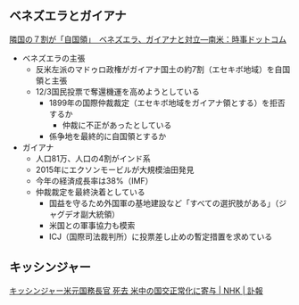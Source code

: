 ## ベネズエラとガイアナ

[隣国の７割が「自国領」　ベネズエラ、ガイアナと対立―南米：時事ドットコム](https://www.jiji.com/jc/article?k=2023112900682&g=int)

- ベネズエラの主張
  - 反米左派のマドゥロ政権がガイアナ国土の約7割（エセキボ地域）を自国領と主張
  - 12/3国民投票で奪還機運を高めようとしている
    - 1899年の国際仲裁裁定（エセキボ地域をガイアナ領とする）を拒否するか
      - 仲裁に不正があったとしている
    - 係争地を最終的に自国領とするか
- ガイアナ
  - 人口81万、人口の4割がインド系
  - 2015年にエクソンモービルが大規模油田発見
  - 今年の経済成長率は38%（IMF）
  - 仲裁裁定を最終決着としている
    - 国益を守るため外国軍の基地建設など「すべての選択肢がある」（ジャグデオ副大統領）
    - 米国との軍事協力も模索
    - ICJ（国際司法裁判所）に投票差し止めの暫定措置を求めている

## キッシンジャー

[キッシンジャー米元国務長官 死去 米中の国交正常化に寄与 | NHK | 訃報](https://www3.nhk.or.jp/news/html/20231130/k10014273071000.html)
